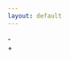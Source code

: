 ```yaml
---
layout: default
---
```

<script src="assets/scripts/p5.min.js"></script>
<script src="assets/scripts/hilbert.js"></script>
<canvas id='target' style="margin-bottom:0.75em;"></canvas>
<div id='buttons' class='demo-button-box'>
	<div class='demo-button' style="margin-right:0.5em;" onClick="minus_button()">
		-
	</div>
	<div class='demo-button' onClick="plus_button()">
		+
	</div>
</div>
